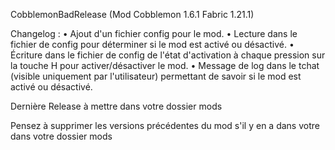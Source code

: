 CobblemonBadRelease (Mod Cobblemon 1.6.1 Fabric 1.21.1)

Changelog :
• Ajout d'un fichier config pour le mod.
• Lecture dans le fichier de config pour déterminer si le mod est activé ou désactivé.
• Écriture dans le fichier de config de l'état d'activation à chaque pression sur la touche H pour activer/désactiver le mod.
• Message de log dans le tchat (visible uniquement par l'utilisateur) permettant de savoir si le mod est activé ou désactivé.


Dernière Release à mettre dans votre dossier mods

Pensez à supprimer les versions précédentes du mod s'il y en a dans votre dans votre dossier mods
